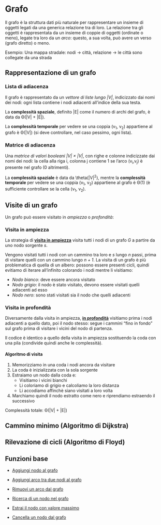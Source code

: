 # Grafo

Il grafo è la struttura dati più naturale per rappresentare un insieme di oggetti legati da una generica relazione tra di loro.
La relazione tra gli oggetti è rappresentata da un insieme di coppie di oggetti (ordinate o meno), legate tra loro da un *arco*: questo, a sua volta, può avere un verso (grafo diretto) o meno.

Esempio: Una mappa stradale: nodi → città, relazione → le città sono collegate da una strada

## Rappresentazione di un grafo

### Lista di adiacenza

Il grafo è rappresentato da un *vettore di liste lungo |V|*, indicizzato dai nomi dei nodi: ogni lista contiene i nodi adiacenti all’indice della sua testa.

La **complessità spaziale**, definito |E| come il numero di archi del grafo, è data da Θ(|V| + |E|).

La **complessità temporale** per vedere se una coppia (v<sub>1</sub>, v<sub>2</sub>) appartiene al grafo è Θ(|V|) (si deve controllare, nel caso pessimo, ogni lista).

### Matrice di adiacenza

Una *matrice di valori booleani |V| × |V|*, con righe e colonne indicizzate dai nomi dei nodi: la cella alla riga i, colonna j contiene 1 se l’arco (v<sub>i</sub>,v<sub>j</sub>) è presente nel grafo (0 altrimenti).

La **complessità spaziale** è data da \theta(|V|<sup>2</sup>), mentre la **complessità temporale** per vedere se una coppia (v<sub>1</sub>, v<sub>2</sub>) appartiene al grafo è Θ(1) (è sufficiente controllare se la cella (v<sub>1</sub>, v<sub>2</sub>).

## Visite di un grafo

Un grafo può essere visitato in *ampiezza* o *profondità*:

### Visita in ampiezza

La strategia di **[visita in ampiezza](https://github.com/FrancescoCalasso/Algorithms-and-Data-Structures/blob/a3c66c95fc49dda63f33791e671dfa250db2bb13/src/main/java/model/struct/Grafo.java#L210)** visita tutti i nodi di un grafo *G* a partire da uno nodo sorgente *s*.

Vengono visitati tutti i nodi con un cammino tra loro e *s* lungo *n* passi, prima di visitare quelli con un cammino lungo *n + 1*.
La visita di un grafo è più problematica di quella di un albero: possono essere presenti cicli, quindi evitiamo di iterare all’infinito colorando i nodi mentre li visitiamo:
* *Nodo bianco*: deve essere ancora visitato
* *Nodo grigio*: il nodo è stato visitato, devono essere visitati quelli adiacenti ad esso
* *Nodo nero*: sono stati visitati sia il nodo che quelli adiacenti

### Visita in profondità

Diversamente dalla visita in ampiezza, **[in profondità](https://github.com/FrancescoCalasso/Algorithms-and-Data-Structures/blob/a3c66c95fc49dda63f33791e671dfa250db2bb13/src/main/java/model/struct/Grafo.java#L256)** visitiamo prima i nodi adiacenti a quello dato, poi il nodo stesso: segue i cammini “fino in fondo” sul grafo prima di visitare i vicini del nodo di partenza.

Il codice è identico a quello della visita in ampiezza sostituendo la coda con una pila (condivide quindi anche le complessità).

#### Algoritmo di visita 

1. Memorizziamo in una coda i nodi ancora da visitare
2. La coda è inizializzata con la sola sorgente
3. Estraiamo un nodo dalla coda e:
   * Visitiamo i vicini bianchi
   * Li coloriamo di grigio e calcoliamo la loro distanza 
   * Li accodiamo affinchè siano visitati a loro volta
4. Marchiamo quindi il nodo estratto come nero e riprendiamo estraendo il successivo

Complessità totale: Θ(|V| + |E|)

## Cammino minimo (Algoritmo di Dijkstra)

## Rilevazione di cicli (Algoritmo di Floyd)

## Funzioni base

* [Aggiungi nodo al grafo](https://github.com/FrancescoCalasso/Algorithms-and-Data-Structures/blob/57310f9d08ed7bcf7f80ccb2cbec725e309b1e17/src/main/java/model/struct/Grafo.java#L53)

* [Aggiungi arco tra due nodi al grafo](https://github.com/FrancescoCalasso/Algorithms-and-Data-Structures/blob/57310f9d08ed7bcf7f80ccb2cbec725e309b1e17/src/main/java/model/struct/Grafo.java#L89)

* [Rimuovi un arco dal grafo](https://github.com/FrancescoCalasso/Algorithms-and-Data-Structures/blob/57310f9d08ed7bcf7f80ccb2cbec725e309b1e17/src/main/java/model/struct/Grafo.java#L124)

* [Ricerca di un nodo nel grafo](/src/main/java/model/struct/Grafo.java)

* [Estrai il nodo con valore massimo](/src/main/java/model/struct/Grafo.java)

* [Cancella un nodo dal grafo](https://github.com/FrancescoCalasso/Algorithms-and-Data-Structures/blob/57310f9d08ed7bcf7f80ccb2cbec725e309b1e17/src/main/java/model/struct/Grafo.java#L67)

